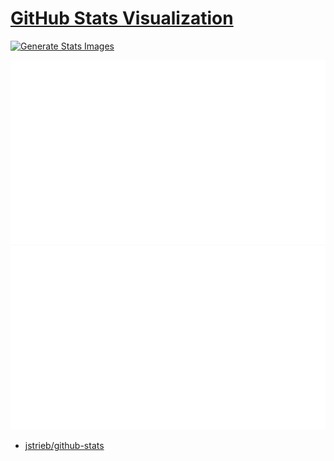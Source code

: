 # [GitHub Stats Visualization](https://github.com/jstrieb/github-stats)

[![Generate Stats Images](https://github.com/milankomaj/stats/actions/workflows/main.yml/badge.svg)](https://github.com/milankomaj/stats/actions/workflows/main.yml)

![](https://github.com/milankomaj/stats/blob/master/generated/overview.svg)
![](https://github.com/milankomaj/stats/blob/master/generated/languages.svg)

</a>





- 
  [jstrieb/github-stats](https://github.com/jstrieb/github-stats)

